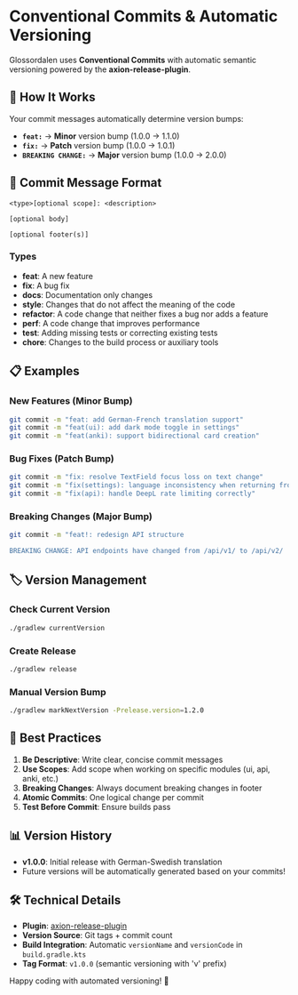 # Conventional Commits & Automatic Versioning

Glossordalen uses **Conventional Commits** with automatic semantic versioning powered by the **axion-release-plugin**.

## 🚀 How It Works

Your commit messages automatically determine version bumps:

- **`feat:`** → **Minor** version bump (1.0.0 → 1.1.0)
- **`fix:`** → **Patch** version bump (1.0.0 → 1.0.1) 
- **`BREAKING CHANGE:`** → **Major** version bump (1.0.0 → 2.0.0)

## 📝 Commit Message Format

```
<type>[optional scope]: <description>

[optional body]

[optional footer(s)]
```

### Types
- **feat**: A new feature
- **fix**: A bug fix
- **docs**: Documentation only changes
- **style**: Changes that do not affect the meaning of the code
- **refactor**: A code change that neither fixes a bug nor adds a feature
- **perf**: A code change that improves performance
- **test**: Adding missing tests or correcting existing tests
- **chore**: Changes to the build process or auxiliary tools

## 📋 Examples

### New Features (Minor Bump)
```bash
git commit -m "feat: add German-French translation support"
git commit -m "feat(ui): add dark mode toggle in settings"
git commit -m "feat(anki): support bidirectional card creation"
```

### Bug Fixes (Patch Bump)
```bash
git commit -m "fix: resolve TextField focus loss on text change"
git commit -m "fix(settings): language inconsistency when returning from settings"
git commit -m "fix(api): handle DeepL rate limiting correctly"
```

### Breaking Changes (Major Bump)
```bash
git commit -m "feat!: redesign API structure

BREAKING CHANGE: API endpoints have changed from /api/v1/ to /api/v2/
```

## 🏷️ Version Management

### Check Current Version
```bash
./gradlew currentVersion
```

### Create Release
```bash
./gradlew release
```

### Manual Version Bump
```bash
./gradlew markNextVersion -Prelease.version=1.2.0
```

## 🎯 Best Practices

1. **Be Descriptive**: Write clear, concise commit messages
2. **Use Scopes**: Add scope when working on specific modules (ui, api, anki, etc.)
3. **Breaking Changes**: Always document breaking changes in footer
4. **Atomic Commits**: One logical change per commit
5. **Test Before Commit**: Ensure builds pass

## 📊 Version History

- **v1.0.0**: Initial release with German-Swedish translation
- Future versions will be automatically generated based on your commits!

## 🛠️ Technical Details

- **Plugin**: [axion-release-plugin](https://github.com/allegro/axion-release-plugin)
- **Version Source**: Git tags + commit count
- **Build Integration**: Automatic `versionName` and `versionCode` in `build.gradle.kts`
- **Tag Format**: `v1.0.0` (semantic versioning with 'v' prefix)

Happy coding with automated versioning! 🎉
